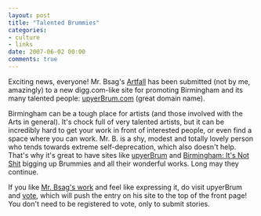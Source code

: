 ```yaml
---
layout: post
title: "Talented Brummies"
categories:
- culture
- links
date: 2007-06-02 00:00
comments: true
---
```


<p>Exciting news, everyone! Mr. Bsag's <a href="http://www.artfall.co.uk/">Artfall</a> has been submitted (not by me, amazingly) to a new digg.com-like site for promoting Birmingham and its many talented people: <a href="http://www.upyerbrum.com/popular/story.php?title=Artful-talented-brummie-printmaker">upyerBrum.com</a> (great domain name).</p>

<p>Birmingham can be a tough place for artists (and those involved with the Arts in general). It's chock full of very talented artists, but it can be incredibly hard to get your work in front of interested people, or even find a space where you can work. Mr. B. is a shy, modest and totally lovely person who tends towards extreme self-deprecation, which also doesn't help. That's why it's great to have sites like <a href="http://www.upyerbrum.com/">upyerBrum</a> and <a href="http://www.birminghamitsnotshit.co.uk/">Birmingham: It's Not Shit</a> bigging up Brummies and all their wonderful works. Long may they continue.</p>

<p>If you like <a href="http://www.artfall.co.uk/">Mr. Bsag's work</a> and feel like expressing it, do visit upyerBrum and <a href="http://www.upyerbrum.com/popular/story.php?title=Artful-talented-brummie-printmaker">vote</a>, which will push the entry on his site to the top of the front page! You don't need to be registered to vote, only to submit stories.</p>


